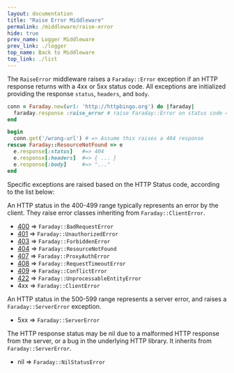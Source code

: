 ```yaml
---
layout: documentation
title: "Raise Error Middleware"
permalink: /middleware/raise-error
hide: true
prev_name: Logger Middleware
prev_link: ./logger
top_name: Back to Middleware
top_link: ./list
---
```


The `RaiseError` middleware raises a `Faraday::Error` exception if an HTTP
response returns with a 4xx or 5xx status code. All exceptions are initialized
providing the response `status`, `headers`, and `body`.

```ruby
conn = Faraday.new(url: 'http://httpbingo.org') do |faraday|
  faraday.response :raise_error # raise Faraday::Error on status code 4xx or 5xx
end

begin
  conn.get('/wrong-url') # => Assume this raises a 404 response
rescue Faraday::ResourceNotFound => e
  e.response[:status]   #=> 404
  e.response[:headers]  #=> { ... }
  e.response[:body]     #=> "..."
end
```

Specific exceptions are raised based on the HTTP Status code, according to the list below:

An HTTP status in the 400-499 range typically represents an error
by the client. They raise error classes inheriting from `Faraday::ClientError`.

* [400](https://developer.mozilla.org/en-US/docs/Web/HTTP/Status/400) => `Faraday::BadRequestError`
* [401](https://developer.mozilla.org/en-US/docs/Web/HTTP/Status/401) => `Faraday::UnauthorizedError`
* [403](https://developer.mozilla.org/en-US/docs/Web/HTTP/Status/403) => `Faraday::ForbiddenError`
* [404](https://developer.mozilla.org/en-US/docs/Web/HTTP/Status/404) => `Faraday::ResourceNotFound`
* [407](https://developer.mozilla.org/en-US/docs/Web/HTTP/Status/407) => `Faraday::ProxyAuthError`
* [408](https://developer.mozilla.org/en-US/docs/Web/HTTP/Status/408) => `Faraday::RequestTimeoutError`
* [409](https://developer.mozilla.org/en-US/docs/Web/HTTP/Status/409) => `Faraday::ConflictError`
* [422](https://developer.mozilla.org/en-US/docs/Web/HTTP/Status/422) => `Faraday::UnprocessableEntityError`
* 4xx => `Faraday::ClientError`

An HTTP status in the 500-599 range represents a server error, and raises a
`Faraday::ServerError` exception.

* 5xx => `Faraday::ServerError`

The HTTP response status may be nil due to a malformed HTTP response from the
server, or a bug in the underlying HTTP library. It inherits from
`Faraday::ServerError`.

* nil => `Faraday::NilStatusError`

